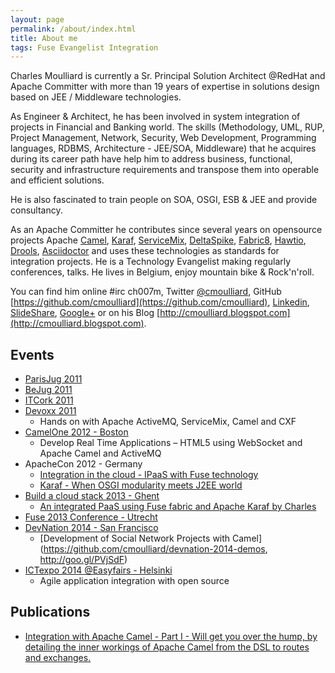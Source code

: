 ```yaml
---
layout: page
permalink: /about/index.html
title: About me
tags: Fuse Evangelist Integration
---
```


Charles Moulliard is currently a Sr. Principal Solution Architect @RedHat and Apache Committer with more than 19 years of
expertise in solutions design based on JEE / Middleware technologies.

As Engineer & Architect, he has been involved in system integration of projects in Financial and Banking world.
The skills (Methodology, UML, RUP, Project Management, Network, Security, Web Development, Programming languages, RDBMS,
Architecture - JEE/SOA, Middleware) that he acquires during its career path have help him to address business, functional,
security and infrastructure requirements and transpose them into operable and efficient solutions.

He is also fascinated to train people on SOA, OSGI, ESB & JEE and provide consultancy.

As an Apache Committer he contributes since several years on opensource projects Apache [Camel](http://camel.apache.org), [Karaf](http://karaf.apache.org), [ServiceMix](http://servicemix.apache.org), [DeltaSpike](http://deltaspike.apache.org), [Fabric8](http://fabric8.io), [Hawtio](http://hawt.io), [Drools](https://github.com/droolsjbpm/), [Asciidoctor](http://asciidoctor.org/) and uses these technologies as standards
for integration projects. He is a Technology Evangelist making regularly conferences, talks. He lives in Belgium, enjoy mountain bike & Rock'n'roll.

You can find him online #irc ch007m, Twitter [@cmoulliard](http://twitter.com/cmoulliard), GitHub [https://github.com/cmoulliard](https://github.com/cmoulliard), [Linkedin](http://be.linkedin.com/in/charlesmoulliard/), [SlideShare](http://www.slideshare.net/cmoulliard), [Google+](http://google.com/+CharlesMoulliard) or on his Blog [http://cmoulliard.blogspot.com](http://cmoulliard.blogspot.com).

## Events

- [ParisJug 2011](http://www.parisjug.org/xwiki/bin/view/Meeting/20110510)
- [BeJug 2011](http://bejug.org/confluenceBeJUG/display/BeJUG/Integration+with+Apache+Camel+and+ESB)
- [ITCork 2011](http://www.itcork.ie/index.cfm?page=events&eventId=229)
- [Devoxx 2011](http://www.devoxx.com/display/DV11/Hands+on+with+Apache+ActiveMQ%2C+ServiceMix%2C+Camel+and+CXF,http://www.devoxx.com/display/DV11/Hands+on+with+Apache+ActiveMQ%2C+ServiceMix%2C+Camel+and+CXF)
  * Hands on with Apache ActiveMQ, ServiceMix, Camel and CXF
- [CamelOne 2012 - Boston](http://fusesource.com/apache-camel-conference-2012/camelone_speakers_2012/#cmoulliard)
  * Develop Real Time Applications – HTML5 using WebSocket and Apache Camel and ActiveMQ
- ApacheCon 2012 - Germany
  * [Integration in the cloud - IPaaS with Fuse technology](http://archive.apachecon.com/eu2012/presentations/06-Tuesday/L2R_Cloud/aceu-2012-integration-in-the-cloud-IPaaS-with-fuse-technology.pdf)
  * [Karaf - When OSGI modularity meets J2EE world](http://archive.apachecon.com/eu2012/presentations/07-Wednesday/RN-Big_Data/aceu-2012-karaf-when-osgi-modularity-meets-j2ee-world_present-and%20future.pdf)
- [Build a cloud stack 2013 - Ghent](http://open.citrix.com/bacd-ghent-2013.html)
  * [An integrated PaaS using Fuse fabric and Apache Karaf by Charles](http://www.slideshare.net/cmoulliard/ipaas-with-fuse-fabric-technology)   
- [Fuse 2013 Conference - Utrecht](https://jbossfuse2013.eventbrite.nl/)
- [DevNation 2014 - San Francisco](http://lanyrd.com/2014/devnation14/scxrcf/)
  * [Development of Social Network Projects with Camel](https://github.com/cmoulliard/devnation-2014-demos, http://goo.gl/PVjSdF) 
- [ICTexpo 2014 @Easyfairs - Helsinki](http://www.easyfairs.com/events_216/ictexpo-helsinki2014_45506/ictexpo-helsinki-2014_45507/)
  * Agile application integration with open source 

## Publications

- [Integration with Apache Camel - Part I - Will get you over the hump, by detailing the inner workings of Apache Camel from the DSL to routes and exchanges.](http://jaxenter.com/jax-magazine/JAX-Magazine-2013-05)

